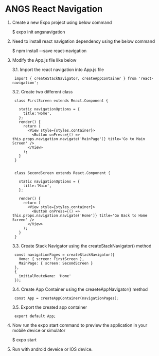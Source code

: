 # ANGS React Navigation

1. Create a new Expo project using below command

    $ expo init angsnavigation

2. Need to install react navigation dependency using the below command

    $ npm install --save react-navigation

3. Modify the App.js file like below

      3.1. Import the react navigation into App.js file

        import { createStackNavigator, createAppContainer } from 'react-navigation';

      3.2. Create two different class 

        class FirstScreen extends React.Component {

          static navigationOptions = {
            title:'Home',
          };
          render() {
            return (
              <View style={styles.container}>
                <Button onPress={() => this.props.navigation.navigate('MainPage')} title='Go to Main Screen' />
              </View>
            );
          }
        }


        class SecondScreen extends React.Component {

          static navigationOptions = {
            title:'Main',
          };

          render() {
            return (
              <View style={styles.container}>
                <Button onPress={() => this.props.navigation.navigate('Home')} title='Go Back to Home Screen' />
              </View>
            );
          }
        }

      3.3. Create Stack Navigator using the createStackNavigator() method

        const navigationPages = createStackNavigator({
          Home: { screen: FirstScreen },
          MainPage: { screen: SecondScreen }
        },
        {
          initialRouteName: 'Home'
        });

      3.4. Create App Container using the creaeteAppNavigator() method

        const App = createAppContainer(navigationPages);

      3.5. Export the created app container 

        export default App;

4. Now run the expo start command to preview the application in your mobile device or simulator

    $ expo start

5. Run with android deveice or IOS device.
